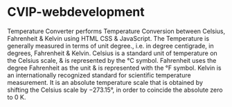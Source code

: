 # CVIP-webdevelopment
Temperature Converter performs Temperature Conversion between Celsius, Fahrenheit & Kelvin using HTML CSS & JavaScript. 
The Temperature is generally measured in terms of unit degree., i.e. in degree centigrade, in degrees, Fahrenheit & Kelvin. 
Celsius is a standard unit of temperature on the Celsius scale, & is represented by the °C symbol. 
Fahrenheit uses the degree Fahrenheit as the unit & is represented with the °F symbol. Kelvin is an internationally recognized standard for scientific temperature measurement. 
It is an absolute temperature scale that is obtained by shifting the Celsius scale by −273.15°, in order to coincide the absolute zero to 0 K.
